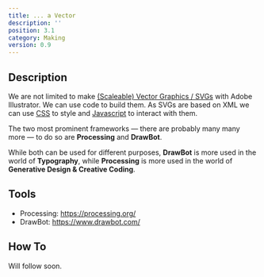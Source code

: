 ```yaml
---
title: ... a Vector
description: ''
position: 3.1
category: Making
version: 0.9
---
```

## Description

We are not limited to make [(Scaleable) Vector Graphics / SVGs](/basics/vectors) with Adobe Illustrator.
We can use code to build them. As SVGs are based on XML we can use [CSS](/basics/css) to style and [Javascript](/basics/javascript) to interact with them.

The two most prominent frameworks — there are probably many many more — to do so are **Processing** and **DrawBot**.

While both can be used for different purposes, **DrawBot** is more used in the world of **Typography**, while **Processing** is more used in the world of **Generative Design & Creative Coding**.

## Tools

- Processing: https://processing.org/
- DrawBot: https://www.drawbot.com/

## How To

Will follow soon.
